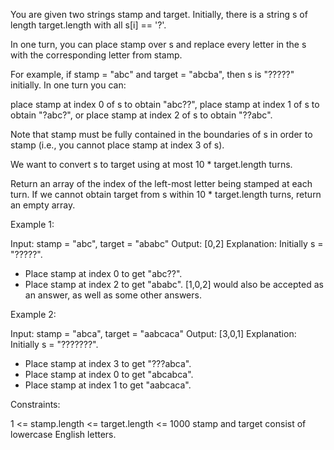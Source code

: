 You are given two strings stamp and target. Initially, there is a string s of
length target.length with all s[i] == '?'.

In one turn, you can place stamp over s and replace every letter in the s
with the corresponding letter from stamp.


For example, if stamp = "abc" and target = "abcba", then s is "?????"
initially. In one turn you can:


place stamp at index 0 of s to obtain "abc??",
place stamp at index 1 of s to obtain "?abc?", or
place stamp at index 2 of s to obtain "??abc".

Note that stamp must be fully contained in the boundaries of s in order to
stamp (i.e., you cannot place stamp at index 3 of s).


We want to convert s to target using at most 10 * target.length turns.

Return an array of the index of the left-most letter being stamped at each
turn. If we cannot obtain target from s within 10 * target.length turns,
return an empty array.


Example 1:


Input: stamp = "abc", target = "ababc"
Output: [0,2]
Explanation: Initially s = "?????".
- Place stamp at index 0 to get "abc??".
- Place stamp at index 2 to get "ababc".
[1,0,2] would also be accepted as an answer, as well as some other answers.


Example 2:


Input: stamp = "abca", target = "aabcaca"
Output: [3,0,1]
Explanation: Initially s = "???????".
- Place stamp at index 3 to get "???abca".
- Place stamp at index 0 to get "abcabca".
- Place stamp at index 1 to get "aabcaca".



Constraints:


1 <= stamp.length <= target.length <= 1000
stamp and target consist of lowercase English letters.




